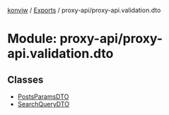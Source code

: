 [konviw]() / [Exports](../modules.md) / proxy-api/proxy-api.validation.dto

# Module: proxy-api/proxy-api.validation.dto

## Classes

- [PostsParamsDTO](../classes/proxy_api_proxy_api_validation_dto.postsparamsdto.md)
- [SearchQueryDTO](../classes/proxy_api_proxy_api_validation_dto.searchquerydto.md)
